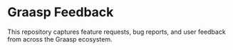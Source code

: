 # Graasp Feedback

This repository captures feature requests, bug reports, and user feedback from across the Graasp ecosystem.

